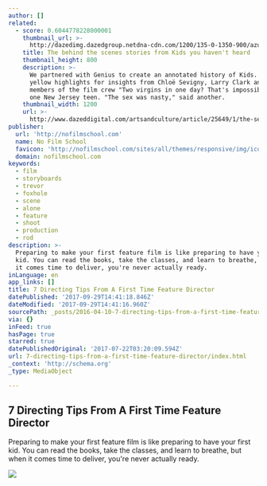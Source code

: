 ```yaml
---
author: []
related:
  - score: 0.6044778228000001
    thumbnail_url: >-
      http://dazedimg.dazedgroup.netdna-cdn.com/1200/135-0-1350-900/azure/dazed-prod/1130/1/1131516.jpg
    title: The behind the scenes stories from Kids you haven't heard
    thumbnail_height: 800
    description: >-
      We partnered with Genius to create an annotated history of Kids. Click the
      yellow highlights for insights from Chloë Sevigny, Larry Clark and key
      members of the film crew "Two virgins in one day? That's impossible," said
      one New Jersey teen. "The sex was nasty," said another.
    thumbnail_width: 1200
    url: >-
      http://www.dazeddigital.com/artsandculture/article/25649/1/the-secret-history-of-kids
publisher:
  url: 'http://nofilmschool.com'
  name: No Film School
  favicon: 'http://nofilmschool.com/sites/all/themes/responsive/img/icons/favicon.ico'
  domain: nofilmschool.com
keywords:
  - film
  - storyboards
  - trevor
  - foxhole
  - scene
  - alone
  - feature
  - shoot
  - production
  - rod
description: >-
  Preparing to make your first feature film is like preparing to have your first
  kid. You can read the books, take the classes, and learn to breathe, but when
  it comes time to deliver, you're never actually ready.
inLanguage: en
app_links: []
title: 7 Directing Tips From A First Time Feature Director
datePublished: '2017-09-29T14:41:18.846Z'
dateModified: '2017-09-29T14:41:16.960Z'
sourcePath: _posts/2016-04-10-7-directing-tips-from-a-first-time-feature-director.md
via: {}
inFeed: true
hasPage: true
starred: true
datePublishedOriginal: '2017-07-22T03:20:09.594Z'
url: 7-directing-tips-from-a-first-time-feature-director/index.html
_context: 'http://schema.org'
_type: MediaObject

---
```

<article style=""><h1>7 Directing Tips From A First Time Feature Director</h1><p>Preparing to make your first feature film is like preparing to have your first kid. You can read the books, take the classes, and learn to breathe, but when it comes time to deliver, you're never actually ready.</p><img src="http://nofilmschool.com/sites/default/files/styles/facebook/public/img_8548.jpg?itok=QjszLQET" /></article>